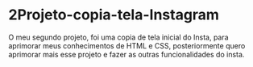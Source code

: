 # 2Projeto-copia-tela-Instagram
O meu segundo projeto, foi uma copia de tela inicial do Insta, para aprimorar meus conhecimentos de HTML  e CSS, posteriormente quero aprimorar mais esse projeto e fazer as outras funcionalidades do insta.

